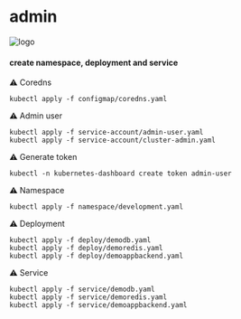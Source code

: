 # admin
![logo](https://user-images.githubusercontent.com/26479/113612862-aaadd080-9650-11eb-83db-7a3103293c3c.png)

#### create namespace, deployment and service

⚠️ Coredns

```shell
kubectl apply -f configmap/coredns.yaml
```

⚠️ Admin user

```shell
kubectl apply -f service-account/admin-user.yaml
kubectl apply -f service-account/cluster-admin.yaml
```

⚠️ Generate token

```shell
kubectl -n kubernetes-dashboard create token admin-user
```

⚠️ Namespace

```shell
kubectl apply -f namespace/development.yaml
```

⚠️ Deployment

```shell
kubectl apply -f deploy/demodb.yaml
kubectl apply -f deploy/demoredis.yaml
kubectl apply -f deploy/demoappbackend.yaml
```

⚠️ Service

```shell
kubectl apply -f service/demodb.yaml
kubectl apply -f service/demoredis.yaml
kubectl apply -f service/demoappbackend.yaml
```

